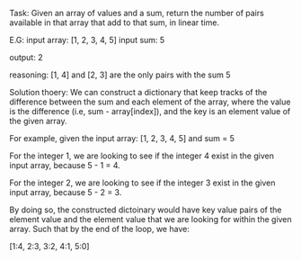 Task:
Given an array of values and a sum, return the number of pairs available in that array that add to that sum, in linear time.

E.G:
input array: [1, 2, 3, 4, 5]
input sum: 5

output: 2

reasoning: [1, 4] and [2, 3] are the only pairs with the sum 5

Solution thoery:
We can construct a dictionary that keep tracks of the difference between the sum and each element of the array, where the value is the difference (i.e, sum - array[index]), and the key is an element value of the given array.

For example, given the input array: [1, 2, 3, 4, 5] and sum = 5

For the integer 1, we are looking to see if the integer 4 exist in the given input array, because 5 - 1 = 4.

For the integer 2, we are looking to see if the integer 3 exist in the given input array, because 5 - 2 = 3. 

By doing so, the constructed dictoinary would have key value pairs of the element value and the element value that we are looking for within the given array. Such that by the end of the loop, we have:

[1:4, 2:3, 3:2, 4:1, 5:0]
